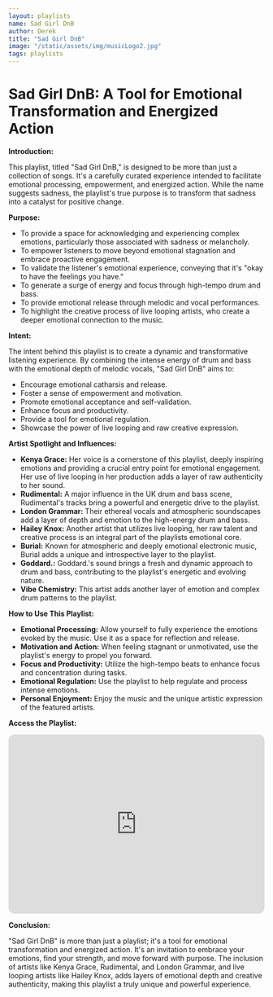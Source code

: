 ```yaml
---
layout: playlists
name: Sad Girl DnB
author: Derek
title: "Sad Girl DnB"
image: "/static/assets/img/musicLogo2.jpg"
tags: playlists
---
```

# Sad Girl DnB: A Tool for Emotional Transformation and Energized Action

**Introduction:**

This playlist, titled "Sad Girl DnB," is designed to be more than just a collection of songs. It's a carefully curated experience intended to facilitate emotional processing, empowerment, and energized action. While the name suggests sadness, the playlist's true purpose is to transform that sadness into a catalyst for positive change.

**Purpose:**

* To provide a space for acknowledging and experiencing complex emotions, particularly those associated with sadness or melancholy.
* To empower listeners to move beyond emotional stagnation and embrace proactive engagement.
* To validate the listener's emotional experience, conveying that it's "okay to have the feelings you have."
* To generate a surge of energy and focus through high-tempo drum and bass.
* To provide emotional release through melodic and vocal performances.
* To highlight the creative process of live looping artists, who create a deeper emotional connection to the music.

**Intent:**

The intent behind this playlist is to create a dynamic and transformative listening experience. By combining the intense energy of drum and bass with the emotional depth of melodic vocals, "Sad Girl DnB" aims to:

* Encourage emotional catharsis and release.
* Foster a sense of empowerment and motivation.
* Promote emotional acceptance and self-validation.
* Enhance focus and productivity.
* Provide a tool for emotional regulation.
* Showcase the power of live looping and raw creative expression.

**Artist Spotlight and Influences:**

* **Kenya Grace:** Her voice is a cornerstone of this playlist, deeply inspiring emotions and providing a crucial entry point for emotional engagement. Her use of live looping in her production adds a layer of raw authenticity to her sound.
* **Rudimental:** A major influence in the UK drum and bass scene, Rudimental's tracks bring a powerful and energetic drive to the playlist.
* **London Grammar:** Their ethereal vocals and atmospheric soundscapes add a layer of depth and emotion to the high-energy drum and bass.
* **Hailey Knox:** Another artist that utilizes live looping, her raw talent and creative process is an integral part of the playlists emotional core.
* **Burial:** Known for atmospheric and deeply emotional electronic music, Burial adds a unique and introspective layer to the playlist.
* **Goddard.:** Goddard.'s sound brings a fresh and dynamic approach to drum and bass, contributing to the playlist's energetic and evolving nature.
* **Vibe Chemistry:** This artist adds another layer of emotion and complex drum patterns to the playlist.

**How to Use This Playlist:**

* **Emotional Processing:** Allow yourself to fully experience the emotions evoked by the music. Use it as a space for reflection and release.
* **Motivation and Action:** When feeling stagnant or unmotivated, use the playlist's energy to propel you forward.
* **Focus and Productivity:** Utilize the high-tempo beats to enhance focus and concentration during tasks.
* **Emotional Regulation:** Use the playlist to help regulate and process intense emotions.
* **Personal Enjoyment:** Enjoy the music and the unique artistic expression of the featured artists.

**Access the Playlist:**

<iframe style="border-radius:12px" src="https://open.spotify.com/embed/playlist/5VkvYnJ6ymsrpABjWdAz8u?utm_source=generator" width="100%" height="352" frameBorder="0" allowfullscreen="" allow="autoplay; clipboard-write; encrypted-media; fullscreen; picture-in-picture" loading="lazy"></iframe>

**Conclusion:**

"Sad Girl DnB" is more than just a playlist; it's a tool for emotional transformation and energized action. It's an invitation to embrace your emotions, find your strength, and move forward with purpose. The inclusion of artists like Kenya Grace, Rudimental, and London Grammar, and live looping artists like Hailey Knox, adds layers of emotional depth and creative authenticity, making this playlist a truly unique and powerful experience.

